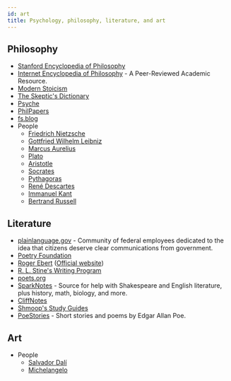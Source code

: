 ```yaml
---
id: art
title: Psychology, philosophy, literature, and art
---
```


## Philosophy

- [Stanford Encyclopedia of Philosophy](https://plato.stanford.edu/)
- [Internet Encyclopedia of Philosophy](https://www.iep.utm.edu/) - A Peer-Reviewed Academic Resource.
- [Modern Stoicism](https://modernstoicism.com/)
- [The Skeptic's Dictionary](http://skepdic.com/)
- [Psyche](https://psyche.co/)
- [PhilPapers](https://philpapers.org/)
- [fs.blog](https://fs.blog/)
- People
  - [Friedrich Nietzsche](https://en.wikipedia.org/wiki/Friedrich_Nietzsche)
  - [Gottfried Wilhelm Leibniz](https://en.wikipedia.org/wiki/Gottfried_Wilhelm_Leibniz)
  - [Marcus Aurelius](https://en.wikipedia.org/wiki/Marcus_Aurelius)
  - [Plato](https://en.wikipedia.org/wiki/Plato)
  - [Aristotle](https://en.wikipedia.org/wiki/Aristotle)
  - [Socrates](https://en.wikipedia.org/wiki/Socrates)
  - [Pythagoras](https://en.wikipedia.org/wiki/Pythagoras)
  - [René Descartes](https://en.wikipedia.org/wiki/Ren%C3%A9_Descartes)
  - [Immanuel Kant](https://en.wikipedia.org/wiki/Immanuel_Kant)
  - [Bertrand Russell](https://en.wikipedia.org/wiki/Bertrand_Russell)

## Literature

- [plainlanguage.gov](https://plainlanguage.gov/) - Community of federal employees dedicated to the idea that citizens deserve clear communications from government.
- [Poetry Foundation](http://www.poetryfoundation.org/)
- [Roger Ebert](https://en.wikipedia.org/wiki/Roger_Ebert) ([Official website](http://www.rogerebert.com/))
- [R. L. Stine's Writing Program](http://rlstine.com/writing-program)
- [poets.org](https://poets.org/)
- [SparkNotes](https://www.sparknotes.com/) - Source for help with Shakespeare and English literature, plus history, math, biology, and more.
- [CliffNotes](https://www.cliffsnotes.com/)
- [Shmoop's Study Guides](https://www.shmoop.com/study-guides)
- [PoeStories](https://poestories.com) - Short stories and poems by Edgar Allan Poe.

## Art

- People
  - [Salvador Dalí](https://en.wikipedia.org/wiki/Salvador_Dal%C3%AD)
  - [Michelangelo](https://en.wikipedia.org/wiki/Michelangelo)
